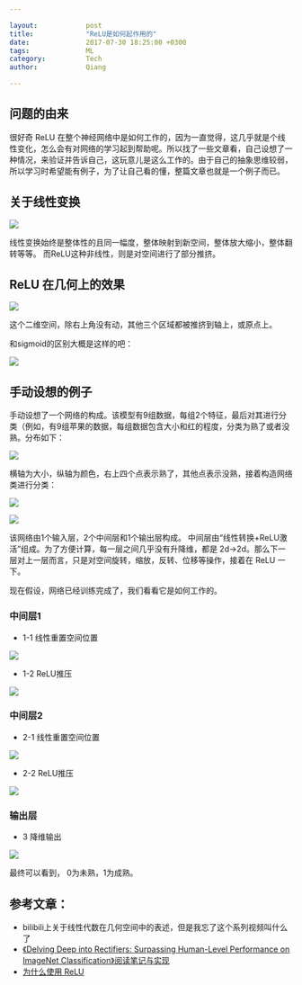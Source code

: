 ```yaml
---

layout:            post  
title:             "ReLU是如何起作用的"  
date:              2017-07-30 18:25:00 +0300  
tags:              ML
category:          Tech  
author:            Qiang  

---
```


## 问题的由来

很好奇 ReLU 在整个神经网络中是如何工作的，因为一直觉得，这几乎就是个线性变化，怎么会有对网络的学习起到帮助呢。所以找了一些文章看，自己设想了一种情况，来验证并告诉自己，这玩意儿是这么工作的。由于自己的抽象思维较弱，所以学习时希望能有例子，为了让自己看的懂，整篇文章也就是一个例子而已。

## 关于线性变换

![](img/r-r.jpg)

线性变换始终是整体性的且同一幅度，整体映射到新空间，整体放大缩小，整体翻转等等。
而ReLU这种非线性，则是对空间进行了部分推挤。

## ReLU 在几何上的效果

![](img/relu.jpg)

这个二维空间，除右上角没有动，其他三个区域都被推挤到轴上，或原点上。

和sigmoid的区别大概是这样的吧：

![](img/l-s.jpg)

## 手动设想的例子

手动设想了一个网络的构成。该模型有9组数据，每组2个特征，最后对其进行分类（例如，有9组苹果的数据，每组数据包含大小和红的程度，分类为熟了或者没熟。分布如下：

![](img/l0.jpg)

横轴为大小，纵轴为颜色，右上四个点表示熟了，其他点表示没熟，接着构造网络类进行分类：

![](img/nn.jpg)

![](img/nnf.jpg)

该网络由1个输入层，2个中间层和1个输出层构成。
中间层由“线性转换+ReLU激活”组成。为了方便计算，每一层之间几乎没有升降维，都是 2d->2d。那么下一层对上一层而言，只是对空间旋转，缩放，反转、位移等操作，接着在 ReLU 一下。

现在假设，网络已经训练完成了，我们看看它是如何工作的。

### 中间层1

- 1-1 线性重置空间位置

![](img/l1-1.jpg)

- 1-2 ReLU推压

![](img/l1-2.jpg)

### 中间层2

- 2-1 线性重置空间位置

![](img/l2-1.jpg)

- 2-2 ReLU推压

![](img/l2-2.jpg)

### 输出层

- 3 降维输出

![](img/l3.jpg)

最终可以看到， 0为未熟，1为成熟。


## 参考文章：
- bilibili上关于线性代数在几何空间中的表述，但是我忘了这个系列视频叫什么了
- [《Delving Deep into Rectifiers: Surpassing Human-Level Performance on ImageNet Classification》阅读笔记与实现](https://github.com/happynear/gitbook/blob/master/delving_deep_into_rectifiers_surpassing_human-leve.md)
- [为什么使用 ReLU](http://shuokay.com/2016/10/01/why-relu-work/)

